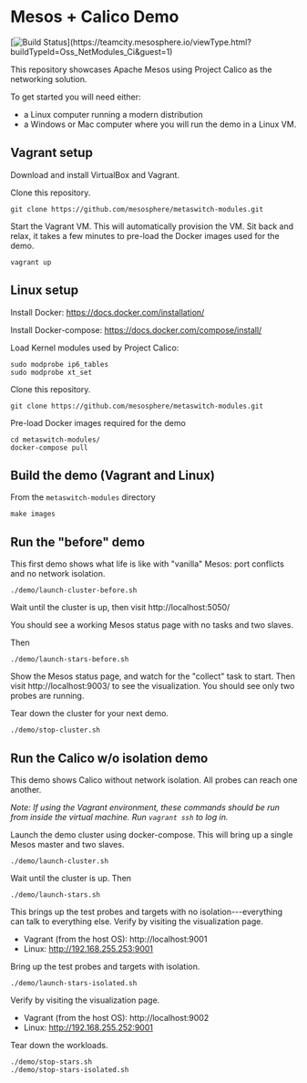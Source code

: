 # Mesos + Calico Demo

[![Build Status](https://teamcity.mesosphere.io/guestAuth/app/rest/builds/buildType:(id:Oss_NetModules_Ci)/statusIcon)](https://teamcity.mesosphere.io/viewType.html?buildTypeId=Oss_NetModules_Ci&guest=1)

This repository showcases Apache Mesos using Project Calico as the networking solution.

To get started you will need either:
  - a Linux computer running a modern distribution
  - a Windows or Mac computer where you will run the demo in a Linux VM.

## Vagrant setup

Download and install VirtualBox and Vagrant.

Clone this repository.

    git clone https://github.com/mesosphere/metaswitch-modules.git

Start the Vagrant VM.
This will automatically provision the VM.
Sit back and relax, it takes a few minutes to pre-load the Docker images used for the demo.

    vagrant up

## Linux setup

Install Docker: https://docs.docker.com/installation/

Install Docker-compose:  https://docs.docker.com/compose/install/

Load Kernel modules used by Project Calico:

    sudo modprobe ip6_tables
    sudo modprobe xt_set

Clone this repository.

    git clone https://github.com/mesosphere/metaswitch-modules.git

Pre-load Docker images required for the demo

    cd metaswitch-modules/
    docker-compose pull

## Build the demo (Vagrant and Linux)

From the `metaswitch-modules` directory

    make images

## Run the "before" demo

This first demo shows what life is like with "vanilla" Mesos: port conflicts and no network isolation.

    ./demo/launch-cluster-before.sh

Wait until the cluster is up, then visit http://localhost:5050/

You should see a working Mesos status page with no tasks and two slaves.

Then

    ./demo/launch-stars-before.sh

Show the Mesos status page, and watch for the "collect" task to start.  Then visit http://localhost:9003/ to see the visualization.  You should see only two probes are running.

Tear down the cluster for your next demo.

    ./demo/stop-cluster.sh

## Run the Calico w/o isolation demo

This demo shows Calico without network isolation.  All probes can reach one another.

_Note: If using the Vagrant environment, these commands should be run
from inside the virtual machine.  Run `vagrant ssh` to log in._

Launch the demo cluster using docker-compose.
This will bring up a single Mesos master and two slaves.

    ./demo/launch-cluster.sh

Wait until the cluster is up.  Then

    ./demo/launch-stars.sh

This brings up the test probes and targets with no isolation---everything can talk to everything else.
Verify by visiting the visualization page.

  - Vagrant (from the host OS): http://localhost:9001
  - Linux: http://192.168.255.253:9001

Bring up the test probes and targets with isolation.

    ./demo/launch-stars-isolated.sh

Verify by visiting the visualization page.

  - Vagrant (from the host OS): http://localhost:9002
  - Linux: http://192.168.255.252:9001

Tear down the workloads.

    ./demo/stop-stars.sh
    ./demo/stop-stars-isolated.sh
